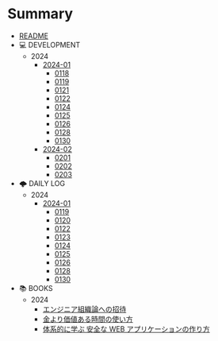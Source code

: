 # Summary

- [README](README.md)
- 💻 DEVELOPMENT
  - 2024
    - [2024-01](dev24/202401.md)
      - [0118](dev24/01/0118.md)
      - [0119](dev24/01/0119.md)
      - [0121](dev24/01/0121.md)
      - [0122](dev24/01/0122.md)
      - [0124](dev24/01/0124.md)
      - [0125](dev24/01/0125.md)
      - [0126](dev24/01/0126.md)
      - [0128](dev24/01/0128.md)
      - [0130](dev24/01/0130.md)
    - [2024-02](dev24/202402.md)
      - [0201](dev24/02/0201.md)
      - [0202](dev24/02/0202.md)
      - [0203](dev24/02/0203.md)
- 🌩 DAILY LOG
  - 2024
    - [2024-01](any24/202401.md)
      - [0119](any24/01/0119.md)
      - [0120](any24/01/0120.md)
      - [0122](any24/01/0122.md)
      - [0123](any24/01/0123.md)
      - [0124](any24/01/0124.md)
      - [0125](any24/01/0125.md)
      - [0126](any24/01/0126.md)
      - [0128](any24/01/0128.md)
      - [0130](any24/01/0130.md)
- 📚 BOOKS
  - 2024
    - [エンジニア組織論への招待](books/engineering_organization_theory.md)
    - [金より価値ある時間の使い方](books/how_to_live_on_24_hours_a_day.md)
    - [体系的に学ぶ 安全な WEB アプリケーションの作り方](books/learn_howto_create_web_applications_systematically.md)
